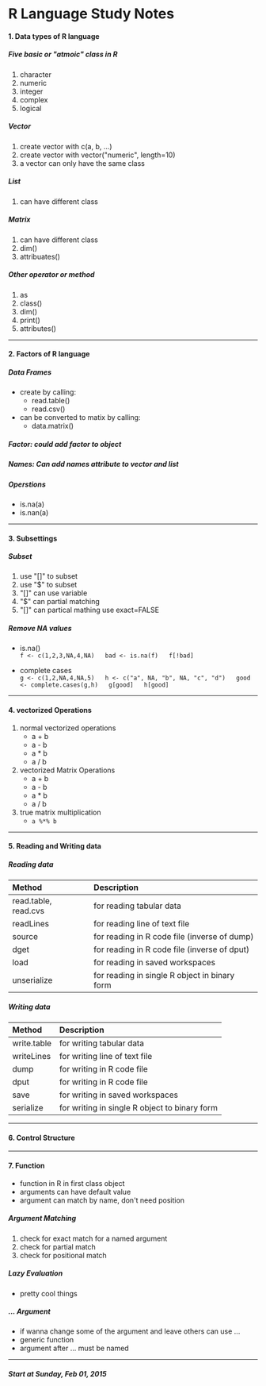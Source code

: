# R Language Study Notes

#### 1. Data types of R language

##### Five basic or "atmoic" class in R
 1. character
 2. numeric
 3. integer
 4. complex
 4. logical 

##### Vector
 1. create vector with c(a, b, ...)
 2. create vector with vector("numeric", length=10)
 3. a vector can only have the same class 

##### List
 1. can have different class

##### Matrix
 1. can have different class
 2. dim()
 3. attribuates()

##### Other operator or method
 1. as
 2. class()
 3. dim()
 4. print()
 5. attributes()

---
 
#### 2. Factors of R language

##### Data Frames
- create by calling:
    + read.table()
    + read.csv()
- can be converted to matix by calling:
    + data.matrix()

##### Factor: could add factor to object

##### Names: Can add names attribute to vector and list

##### Operstions 
- is.na(a)
- is.nan(a) 

---

#### 3. Subsettings

##### Subset
1. use "[]" to subset
2. use "$" to subset
3. "[]" can use variable
4. "$" can partial matching
5. "[]" can partical mathing use exact=FALSE

##### Remove NA values
- is.na()  
   `f <- c(1,2,3,NA,4,NA)  
    bad <- is.na(f)  
    f[!bad]` 

- complete cases  
    `g <- c(1,2,NA,4,NA,5)  
    h <- c("a", NA, "b", NA, "c", "d")  
    good <- complete.cases(g,h)  
    g[good]  
    h[good]` 

---

#### 4. vectorized Operations
1. normal vectorized operations
    - a + b
    - a - b
    - a * b
    - a / b
2. vectorized Matrix Operations
    - a + b
    - a - b
    - a * b
    - a / b
3. true matrix multiplication
    - `a %*% b`

---

#### 5. Reading and Writing data

##### Reading data

| Method | Description |
| :-- | :-- |
| read.table,    read.cvs  | for reading tabular data |
| readLines                | for reading line of text file |
| source                   | for reading in R code file (inverse of dump) |
| dget                     | for reading in R code file (inverse of dput) |
| load                     | for reading in saved workspaces |
| unserialize              | for reading in single R object in binary form |

##### Writing data

| Method | Description |
| :-- | :-- |
| write.table              | for writing tabular data |
| writeLines               | for writing line of text file |
| dump                     | for writing in R code file |
| dput                     | for writing in R code file |
| save                     | for writing in saved workspaces |
| serialize                | for writing in single R object to binary form |

---

#### 6. Control Structure

---

#### 7. Function

- function in R in first class object
- arguments can have default value
- argument can match by name, don't need position

##### Argument Matching 

1. check for exact match for a named argument
2. check for partial match
3. check for positional match 

##### Lazy Evaluation
- pretty cool things

##### ... Argument
- if wanna change some of the argument and leave others can use ...
- generic function
- argument after ... must be named

---

##### Start at Sunday, Feb 01, 2015
